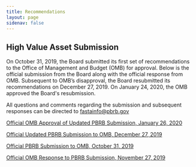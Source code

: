 ```yaml
---
title: Recommendations
layout: page
sidenav: false
---
```

## High Value Asset Submission 

On October 31, 2019, the Board submitted its first set of recommendations to the Office of Management and Budget (OMB) for approval. Below is the official submission from the Board along with the official response from OMB. Subsequent to OMB’s disapproval, the Board resubmitted its recommendations on December 27, 2019.  On January 24, 2020, the OMB approved the Board's resubmission.

  
 All questions and comments regarding the submission and subsequent responses can be directed to [fastainfo@pbrb.gov](fastainfo@pbrb.gov)

[Official OMB Approval of Updated PBRB Submission, January 26, 2020]({{site.baseurl}}/assets/uploads/PBRB.pdf)

[Official Updated PBRB Submission to OMB, December 27, 2019]({{site.baseurl}}/assets/uploads/20191227%20High%20Value%20Assets%20Report%20as%20Required%20by%20FASTA.pdf)

[Official PBRB Submission to OMB, October 31, 2019]({{site.baseurl}}/assets/uploads/PBRB%20Official%20Recommendations%20to%20OMB%2010_31_2019.pdf)

[Official OMB Response to PBRB Submission, November 27, 2019]({{site.baseurl}}/assets/uploads/OMB%20Official%20Response%20to%20PBRB%20Recommendations%2011_27_2019.pdf)

